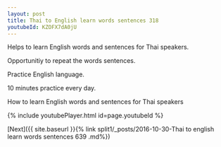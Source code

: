```yaml
---
layout: post
title: Thai to English learn words sentences 318 
youtubeId: KZOFX7dA0jU
---
```

 
 
Helps to learn English words and sentences for Thai speakers.

Opportunitiy to repeat the words sentences. 

Practice English language. 
 
10 minutes practice every day. 
 
How to learn English words and sentences for Thai speakers 
 
{% include youtubePlayer.html id=page.youtubeId %}
 
 
[Next]({{ site.baseurl }}{% link  split1/_posts/2016-10-30-Thai to english learn words sentences 639 .md%})
 
